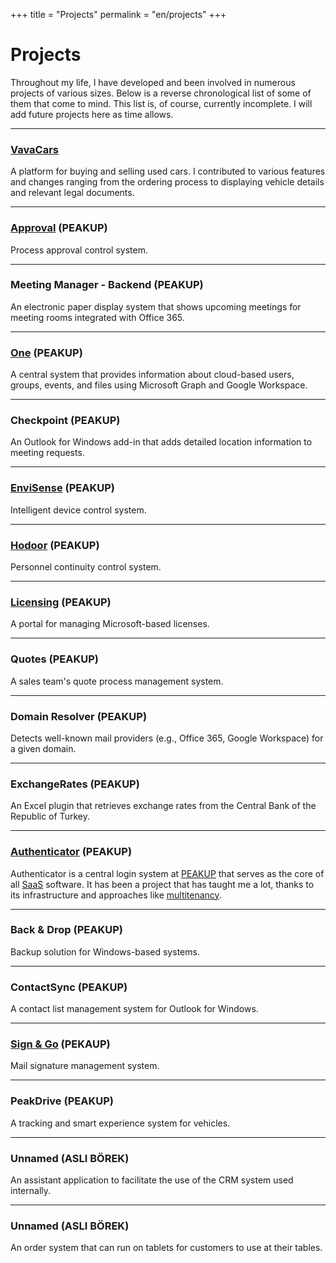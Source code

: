 +++
title = "Projects"
permalink = "en/projects"
+++

# Projects

Throughout my life, I have developed and been involved in numerous projects of various sizes. Below is a reverse chronological list of some of them that come to mind. This list is, of course, currently incomplete. I will add future projects here as time allows.

---
### [VavaCars](https://vava.cars/)

A platform for buying and selling used cars. I contributed to various features and changes ranging from the ordering process to displaying vehicle details and relevant legal documents.

---
### [Approval](https://approval.peakup.org/) (PEAKUP)

Process approval control system.

---
### Meeting Manager - Backend (PEAKUP)

An electronic paper display system that shows upcoming meetings for meeting rooms integrated with Office 365.

---
### [One](https://one.peakup.org) (PEAKUP)

A central system that provides information about cloud-based users, groups, events, and files using Microsoft Graph and Google Workspace.

---
### Checkpoint (PEAKUP)

An Outlook for Windows add-in that adds detailed location information to meeting requests.

---
### [EnviSense](https://noa.peakup.org) (PEAKUP)

Intelligent device control system.

---
### [Hodoor](https://hodoor.peakup.org) (PEAKUP)

Personnel continuity control system.

---
### [Licensing](https://licensing.peakup.org) (PEAKUP)

A portal for managing Microsoft-based licenses.

---
### Quotes (PEAKUP)

A sales team's quote process management system.

---
### Domain Resolver (PEAKUP)

Detects well-known mail providers (e.g., Office 365, Google Workspace) for a given domain.

---
### ExchangeRates (PEAKUP)

An Excel plugin that retrieves exchange rates from the Central Bank of the Republic of Turkey.

---
### [Authenticator](https://auth.peakup.org) (PEAKUP)

Authenticator is a central login system at [PEAKUP](https://peakup.org/) that serves as the core of all [SaaS](https://tr.wikipedia.org/wiki/Hizmet_olarak_yaz%C4%B1l%C4%B1m) software. It has been a project that has taught me a lot, thanks to its infrastructure and approaches like [multitenancy](https://en.wikipedia.org/wiki/Multitenancy).

---
### Back & Drop (PEAKUP)

Backup solution for Windows-based systems.

---
### ContactSync (PEAKUP)

A contact list management system for Outlook for Windows.

---
### [Sign & Go](https://signandgo.peakup.org) (PEKAUP)

Mail signature management system.

---
### PeakDrive (PEAKUP)

A tracking and smart experience system for vehicles.

---
### Unnamed (ASLI BÖREK)

An assistant application to facilitate the use of the CRM system used internally.

---
### Unnamed (ASLI BÖREK)

An order system that can run on tablets for customers to use at their tables.
